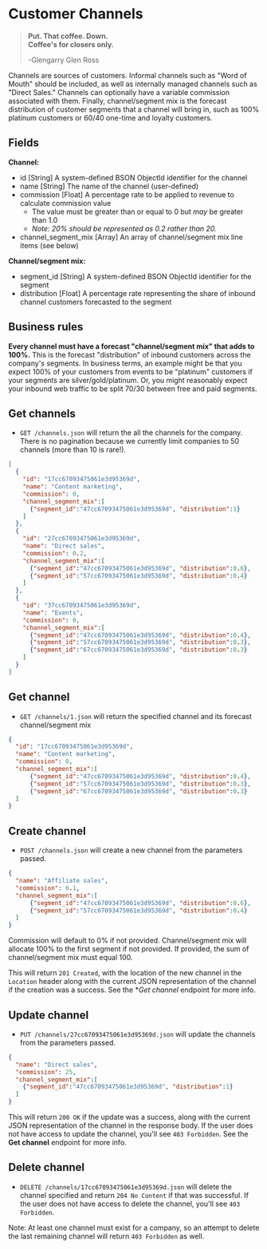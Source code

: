 Customer Channels
=================

> **Put. That coffee. Down.**  
> **Coffee's for closers only.**
>
> -Glengarry Glen Ross

Channels are sources of customers. Informal channels such as "Word of Mouth" should be included, as well as internally managed channels such as "Direct Sales." Channels can optionally have a variable commission associated with them. Finally, channel/segment mix is the forecast distribution of customer segments that a channel will bring in, such as 100% platinum customers or 60/40 one-time and loyalty customers.


Fields
------

**Channel:**

* id [String] A system-defined BSON ObjectId identifier for the channel
* name [String] The name of the channel (user-defined)
* commission [Float] A percentage rate to be applied to revenue to calculate commission value
  * The value must be greater than or equal to 0 but _may_ be greater than 1.0
  * _Note: 20% should be represented as 0.2 rather than 20._
* channel_segment_mix [Array] An array of channel/segment mix line items (see below)

**Channel/segment mix:**

* segment_id [String] A system-defined BSON ObjectId identifier for the segment
* distribution [Float] A percentage rate representing the share of inbound channel customers forecasted to the segment

Business rules
--------------

**Every channel must have a forecast "channel/segment mix" that adds to 100%.**
This is the forecast "distribution" of inbound customers across the company's segments. In business terms, an example might be that you expect 100% of your customers from events to be "platinum" customers if your segments are silver/gold/platinum. Or, you might reasonably expect your inbound web traffic to be split 70/30 between free and paid segments.


Get channels
------------

* `GET /channels.json` will return the all the channels for the company. There is no pagination because we currently limit companies to 50 channels (more than 10 is rare!).

```json
[
  {
    "id": "17cc67093475061e3d95369d",
    "name": "Content marketing",
    "commission": 0,
    "channel_segment_mix":[
      {"segment_id":"47cc67093475061e3d95369d", "distribution":1}
    ]
  },
  {
    "id": "27cc67093475061e3d95369d",
    "name": "Direct sales",
    "commission": 0.2,
    "channel_segment_mix":[
      {"segment_id":"47cc67093475061e3d95369d", "distribution":0.6},
      {"segment_id":"57cc67093475061e3d95369d", "distribution":0.4}
    ]
  },
  {
    "id": "37cc67093475061e3d95369d",
    "name": "Events",
    "commission": 0,
    "channel_segment_mix":[
      {"segment_id":"47cc67093475061e3d95369d", "distribution":0.4},
      {"segment_id":"57cc67093475061e3d95369d", "distribution":0.3},
      {"segment_id":"67cc67093475061e3d95369d", "distribution":0.3}
    ]
  }
]
```


Get channel
-----------

* `GET /channels/1.json` will return the specified channel and its forecast channel/segment mix

```json
{
  "id": "17cc67093475061e3d95369d",
  "name": "Content marketing",
  "commission": 0,
  "channel_segment_mix":[
	  {"segment_id":"47cc67093475061e3d95369d", "distribution":0.4},
	  {"segment_id":"57cc67093475061e3d95369d", "distribution":0.3},
	  {"segment_id":"67cc67093475061e3d95369d", "distribution":0.3}
  ]
}
```


Create channel
--------------

* `POST /channels.json` will create a new channel from the parameters passed.

```json
{
  "name": "Affiliate sales",
  "commission": 0.1,
  "channel_segment_mix":[
	  {"segment_id":"47cc67093475061e3d95369d", "distribution":0.6},
	  {"segment_id":"57cc67093475061e3d95369d", "distribution":0.4}
  ]
}
```

Commission will default to 0% if not provided. Channel/segment mix will allocate 100% to the first segment if not provided. If provided, the sum of channel/segment mix must equal 100.

This will return `201 Created`, with the location of the new channel in the `Location` header along with the current JSON representation of the channel if the creation was a success. See the **Get channel* endpoint for more info.


Update channel
--------------

* `PUT /channels/27cc67093475061e3d95369d.json` will update the channels from the parameters passed.

```json
{
  "name": "Direct sales",
  "commission": 25,
  "channel_segment_mix":[
    {"segment_id":"47cc67093475061e3d95369d", "distribution":1}
  ]
}
```

This will return `200 OK` if the update was a success, along with the current JSON representation of the channel in the response body. If the user does not have access to update the channel, you'll see `403 Forbidden`. See the **Get channel** endpoint for more info.


Delete channel
-------------

* `DELETE /channels/17cc67093475061e3d95369d.json` will delete the channel specified and return `204 No Content` if that was successful. If the user does not have access to delete the channel, you'll see `403 Forbidden`.

Note: At least one channel must exist for a company, so an attempt to delete the last remaining channel will return `403 Forbidden` as well.